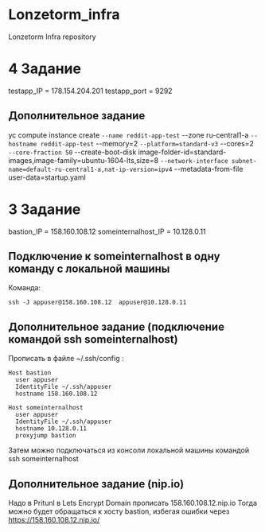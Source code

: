# Lonzetorm_infra
Lonzetorm Infra repository

# 4 Задание

testapp_IP = 178.154.204.201
testapp_port = 9292

## Дополнительное задание
yc compute instance create `
--name reddit-app-test `
--zone ru-central1-a `
--hostname reddit-app-test `
--memory=2 `
--platform=standard-v3 `
--cores=2 `
--core-fraction 50 `
--create-boot-disk image-folder-id=standard-images,image-family=ubuntu-1604-lts,size=8 `
--network-interface subnet-name=default-ru-central1-a,nat-ip-version=ipv4 `
--metadata-from-file user-data=startup.yaml

# 3 Задание

bastion_IP = 158.160.108.12
someinternalhost_IP = 10.128.0.11

## Подключение к someinternalhost в одну команду с локальной машины
Команда:
```
ssh -J appuser@158.160.108.12  appuser@10.128.0.11
```

## Дополнительное задание (подключение командой ssh someinternalhost)
Прописать в файле ~/.ssh/config :
```
Host bastion
  user appuser
  IdentityFile ~/.ssh/appuser
  hostname 158.160.108.12

Host someinternalhost
  user appuser
  IdentityFile ~/.ssh/appuser
  hostname 10.128.0.11
  proxyjump bastion
```
Затем можно подключаться из консоли локальной машины командой ssh someinternalhost

## Дополнительное задание (nip.io)
Надо в Pritunl в Lets Encrypt Domain прописать 158.160.108.12.nip.io
Тогда можно будет обращаться к хосту bastion, избегая ошибки через https://158.160.108.12.nip.io/
